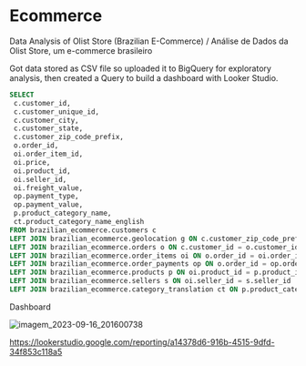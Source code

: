 # Ecommerce

Data Analysis of Olist Store (Brazilian E-Commerce) /
Análise de Dados da Olist Store, um e-commerce brasileiro

Got data stored as CSV file so uploaded it to BigQuery for exploratory analysis,
then created a Query to build a dashboard with Looker Studio.

```SQL
SELECT  
 c.customer_id,
 c.customer_unique_id,
 c.customer_city,
 c.customer_state,
 c.customer_zip_code_prefix,
 o.order_id,
 oi.order_item_id,
 oi.price,
 oi.product_id,
 oi.seller_id,
 oi.freight_value,
 op.payment_type,
 op.payment_value,
 p.product_category_name,
 ct.product_category_name_english
FROM brazilian_ecommerce.customers c
LEFT JOIN brazilian_ecommerce.geolocation g ON c.customer_zip_code_prefix = g.geolocation_zip_code_prefix
LEFT JOIN brazilian_ecommerce.orders o ON c.customer_id = o.customer_id
LEFT JOIN brazilian_ecommerce.order_items oi ON o.order_id = oi.order_id
LEFT JOIN brazilian_ecommerce.order_payments op ON o.order_id = op.order_id
LEFT JOIN brazilian_ecommerce.products p ON oi.product_id = p.product_id
LEFT JOIN brazilian_ecommerce.sellers s ON oi.seller_id = s.seller_id
LEFT JOIN brazilian_ecommerce.category_translation ct ON p.product_category_name = ct.product_category_name;
```

Dashboard

![imagem_2023-09-16_201600738](https://github.com/Ronan-Alencar/Dados_ANP/assets/133599706/1b1e45c7-7090-4996-9ec5-6dcb3ed1fefb)

https://lookerstudio.google.com/reporting/a14378d6-916b-4515-9dfd-34f853c118a5
